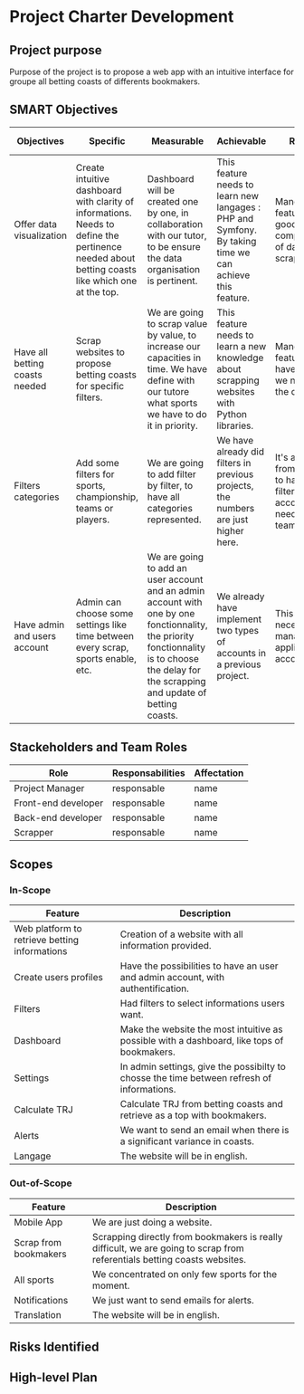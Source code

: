 # Project Charter Development

## Project purpose

Purpose of the project is to propose a web app with an intuitive interface for groupe all betting coasts of differents bookmakers.

## SMART Objectives

| Objectives | Specific | Measurable | Achievable | Relevant | Time-bound |
|------------|----------|------------|------------|----------|------------|
| Offer data visualization  | Create intuitive dashboard with clarity of informations. Needs to define the pertinence needed about betting coasts like which one at the top. | Dashboard will be created one by one, in collaboration with our tutor, to be ensure the data organisation is pertinent. | This feature needs to learn new langages : PHP and Symfony. By taking time we can achieve this feature.| Mandatory feature for the good comprehension of data we're scrapped. | 1 to 2 weeks to do it. |
| Have all betting coasts needed  | Scrap websites to propose betting coasts for specific filters. | We are going to scrap value by value, to increase our capacities in time. We have define with our tutore what sports we have to do it in priority. | This feature needs to learn a new knowledge about scrapping websites with Python libraries. | Mandatory features to have all data we need for the dashboard. | 1 to 2 weeks |
| Filters categories | Add some filters for sports, championship, teams or players.  | We are going to add filter by filter, to have all categories represented. | We have already did filters in previous projects, the numbers are just higher here. | It's a demande from our tutor to have these filters to select according to needs of the team. | 3-4 days |
| Have admin and users account   | Admin can choose some settings like time between every scrap, sports enable, etc. | We are going to add an user account and an admin account with one by one fonctionnality, the priority fonctionnality is to choose the delay for the scrapping and update of betting coasts.| We already have implement two types of accounts in a previous project. | This feature is necessary to manage the application and accounts. | 1 week |



## Stackeholders and Team Roles

| Role | Responsabilities | Affectation | 
|------------|----------|------------|
| Project Manager | responsable | name | 
| Front-end developer | responsable | name |
| Back-end developer | responsable |  name |
| Scrapper | responsable | name |


## Scopes

### In-Scope

| Feature | Description |
|------------|----------|
| Web platform to retrieve betting informations | Creation of a website with all information provided. |
| Create users profiles | Have the possibilities to have an user and admin account, with authentification. |
| Filters | Had filters to select informations users want. |
| Dashboard | Make the website the most intuitive as possible with a dashboard, like tops of bookmakers. |
| Settings | In admin settings, give the possibilty to chosse the time between refresh of informations. |
| Calculate TRJ | Calculate TRJ from betting coasts and retrieve as a top with bookmakers.|
| Alerts | We want to send an email when there is a significant variance in coasts.|
| Langage | The website will be in english. |


### Out-of-Scope

| Feature | Description |
|------------|----------|
| Mobile App | We are just doing a website. |
| Scrap from bookmakers | Scrapping directly from bookmakers is really difficult, we are going to scrap from referentials betting coasts websites. |
| All sports | We concentrated on only few sports for the moment. |
| Notifications | We just want to send emails for alerts. |
| Translation | The website will be in english. |

## Risks Identified


## High-level Plan


